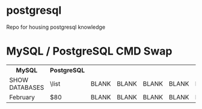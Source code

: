 # postgresql
Repo for housing postgresql knowledge

# MySQL / PostgreSQL CMD Swap

<table>
  <tr>
    <th>MySQL</th>
    <th>PostgreSQL</th>
  </tr>
  <tr>
    <td>SHOW DATABASES</td>
    <td>\list</td>
    <td>BLANK</td>
    <td>BLANK</td>
    <td>BLANK</td>
    <td>BLANK</td>
    <td>BLANK</td>
    <td>BLANK</td>
  </tr>
  <tr>
    <td>February</td>
    <td>$80</td>
    <td>BLANK</td>
    <td>BLANK</td>
    <td>BLANK</td>
    <td>BLANK</td>
    <td>BLANK</td>
    <td>BLANK</td>
  </tr>
</table>